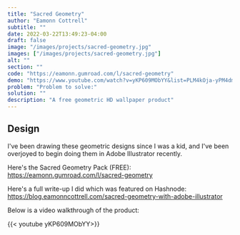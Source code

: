 ```yaml
---
title: "Sacred Geometry"
author: "Eamonn Cottrell"
subtitle: ""
date: 2022-03-22T13:49:23-04:00
draft: false
image: "/images/projects/sacred-geometry.jpg"
images: ["/images/projects/sacred-geometry.jpg"]
alt: ""
section: ""
code: "https://eamonn.gumroad.com/l/sacred-geometry"
demo: "https://www.youtube.com/watch?v=yKP609MObYY&list=PLM4kOja-yPM4dmktN5YpLKjHY2VmU3tFy&index=2"
problem: "Problem to solve:"
solution: ""
description: "A free geometric HD wallpaper product"
---
```


## Design 

I've been drawing these geometric designs since I was a kid, and I've been overjoyed to begin doing them in Adobe Illustrator recently.

Here's the Sacred Geometry Pack (FREE): https://eamonn.gumroad.com/l/sacred-geometry

Here's a full write-up I did which was featured on Hashnode: https://blog.eamonncottrell.com/sacred-geometry-with-adobe-illustrator

Below is a video walkthrough of the product:

{{< youtube yKP609MObYY>}}